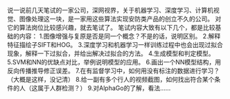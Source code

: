 说一说前几天笔试的一家公司，深网视界，关于机器学习、深度学习、计算机视觉、图像处理这一块，是一家用这些算法实现安防类产品的创立不久的公司。
对它的算法岗位比较感兴趣，就去笔试了。
笔试内容大致有以下几个，都是比较基础的内容：
1.图像增强与复原是否是同一个概念？不是的话，说明区别。
2.解释特征描绘子SIFT和HOG。
3.深度学习和机器学习一样训练过程中也会出现过拟合现象，解释一下过拟合，并给出解决过拟合的方法。
4.生成模型和判定模型。
5.SVM和NN的优缺点对比，举例说明模型的应用。
6.画出一个NN模型结构，用反向传播推导修正误差。
7.在有监督学习中，如何用没有标注的数据进行学习？（大概是这样，没记清）
8.给一副有多个行人的视频截图，如何找出符合某个条件的人（这属于人群检测？）
9.对AlphaGo的了解，看法……
